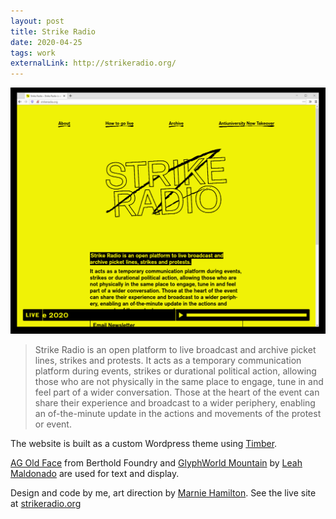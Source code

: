 ```yaml
---
layout: post
title: Strike Radio
date: 2020-04-25
tags: work
externalLink: http://strikeradio.org/
---
```


![/assets/projects/strike-radio.png](/assets/projects/strike-radio.png)

> Strike Radio is an open platform to live broadcast and archive picket lines, strikes and protests. It acts as a temporary communication platform during events, strikes or durational political action, allowing those who are not physically in the same place to engage, tune in and feel part of a wider conversation. Those at the heart of the event can share their experience and broadcast to a wider periphery, enabling an of-the-minute update in the actions and movements of the protest or event.

The website is built as a custom Wordpress theme using [Timber](https://www.upstatement.com/timber/). 

[AG Old Face](https://www.bertholdtypes.com/font/ag-old-face/pro/) from Berthold Foundry and [GlyphWorld Mountain](https://www.glyphworld.online/garden/) by [Leah Maldonado](https://leahmaldonado.com/) are used for text and display.

Design and code by me, art direction by [Marnie Hamilton](https://www.instagram.com/_mmarnie/). See the live site at [strikeradio.org](http://strikeradio.org/)